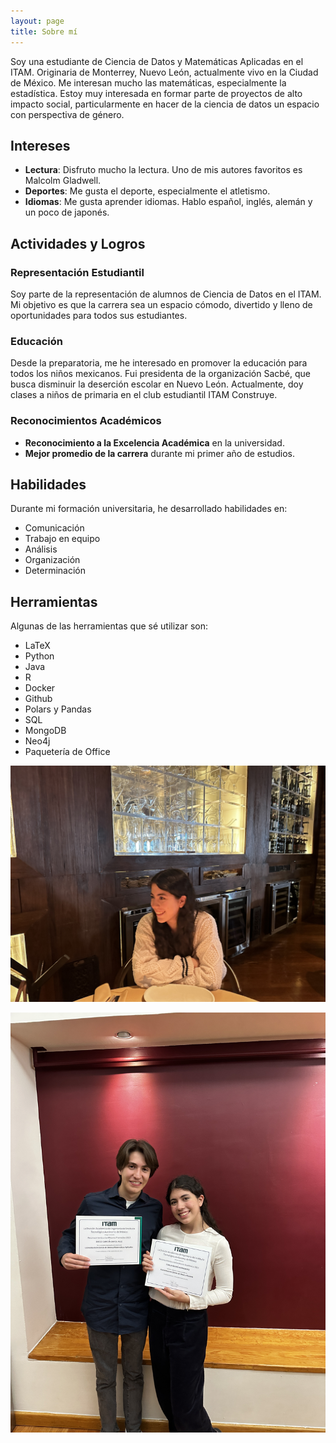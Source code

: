 ```yaml
---
layout: page
title: Sobre mí
---
```


Soy una estudiante de Ciencia de Datos y Matemáticas Aplicadas en el ITAM. Originaria de Monterrey, Nuevo León, actualmente vivo en la Ciudad de México. Me interesan mucho las matemáticas, especialmente la estadística. Estoy muy interesada en formar parte de proyectos de alto impacto social, particularmente en hacer de la ciencia de datos un espacio con perspectiva de género.

## Intereses

- **Lectura**: Disfruto mucho la lectura. Uno de mis autores favoritos es Malcolm Gladwell.
- **Deportes**: Me gusta el deporte, especialmente el atletismo.
- **Idiomas**: Me gusta aprender idiomas. Hablo español, inglés, alemán y un poco de japonés.

## Actividades y Logros

### Representación Estudiantil

Soy parte de la representación de alumnos de Ciencia de Datos en el ITAM. Mi objetivo es que la carrera sea un espacio cómodo, divertido y lleno de oportunidades para todos sus estudiantes.

### Educación

Desde la preparatoria, me he interesado en promover la educación para todos los niños mexicanos. Fui presidenta de la organización Sacbé, que busca disminuir la deserción escolar en Nuevo León. Actualmente, doy clases a niños de primaria en el club estudiantil ITAM Construye.

### Reconocimientos Académicos

- **Reconocimiento a la Excelencia Académica** en la universidad.
- **Mejor promedio de la carrera** durante mi primer año de estudios.

## Habilidades

Durante mi formación universitaria, he desarrollado habilidades en:

- Comunicación
- Trabajo en equipo
- Análisis
- Organización
- Determinación

## Herramientas

Algunas de las herramientas que sé utilizar son:

- LaTeX
- Python
- Java
- R
- Docker
- Github
- Polars y Pandas
- SQL
- MongoDB
- Neo4j
- Paquetería de Office

![Foto1](foto1.jpeg)

![Foto2](foto2.jpeg)